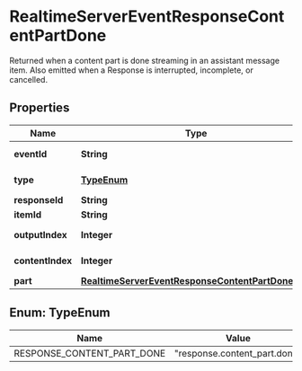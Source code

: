 

# RealtimeServerEventResponseContentPartDone

Returned when a content part is done streaming in an assistant message item. Also emitted when a Response is interrupted, incomplete, or cancelled. 

## Properties

| Name | Type | Description | Notes |
|------------ | ------------- | ------------- | -------------|
|**eventId** | **String** | The unique ID of the server event. |  |
|**type** | [**TypeEnum**](#TypeEnum) | The event type, must be &#x60;response.content_part.done&#x60;. |  |
|**responseId** | **String** | The ID of the response. |  |
|**itemId** | **String** | The ID of the item. |  |
|**outputIndex** | **Integer** | The index of the output item in the response. |  |
|**contentIndex** | **Integer** | The index of the content part in the item&#39;s content array. |  |
|**part** | [**RealtimeServerEventResponseContentPartDonePart**](RealtimeServerEventResponseContentPartDonePart.md) |  |  |



## Enum: TypeEnum

| Name | Value |
|---- | -----|
| RESPONSE_CONTENT_PART_DONE | &quot;response.content_part.done&quot; |



